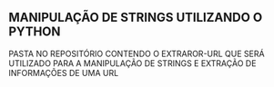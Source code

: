 ## MANIPULAÇÃO DE STRINGS UTILIZANDO O PYTHON
PASTA NO REPOSITÓRIO CONTENDO O EXTRAROR-URL QUE SERÁ UTILIZADO PARA A MANIPULAÇÃO DE STRINGS E EXTRAÇÃO DE INFORMAÇÕES DE UMA URL
